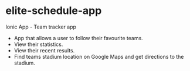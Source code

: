 # elite-schedule-app
Ionic App - Team tracker app

- App that allows a user to follow their favourite teams.
- View their statistics.
- View their recent results.
- Find teams stadium location on Google Maps and get directions to the stadium.
